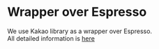 # Wrapper over Espresso

We use Kakao library as a wrapper over Espresso. <br>
All detailed information is [here](https://github.com/KakaoCup/Kakao)
